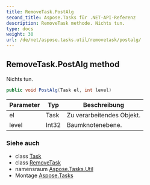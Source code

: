 ```yaml
---
title: RemoveTask.PostAlg
second_title: Aspose.Tasks für .NET-API-Referenz
description: RemoveTask methode. Nichts tun.
type: docs
weight: 30
url: /de/net/aspose.tasks.util/removetask/postalg/
---
```

## RemoveTask.PostAlg method

Nichts tun.

```csharp
public void PostAlg(Task el, int level)
```

| Parameter | Typ | Beschreibung |
| --- | --- | --- |
| el | Task | Zu verarbeitendes Objekt. |
| level | Int32 | Baumknotenebene. |

### Siehe auch

* class [Task](../../../aspose.tasks/task/)
* class [RemoveTask](../)
* namensraum [Aspose.Tasks.Util](../../removetask/)
* Montage [Aspose.Tasks](../../../)


